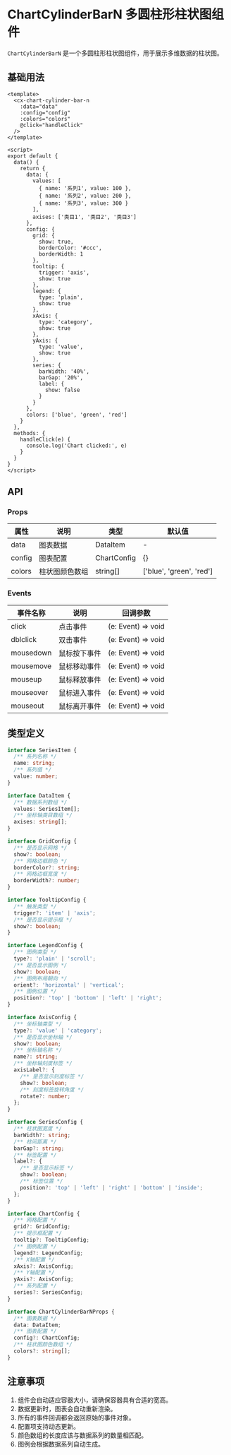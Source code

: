 # ChartCylinderBarN 多圆柱形柱状图组件

`ChartCylinderBarN` 是一个多圆柱形柱状图组件，用于展示多维数据的柱状图。

## 基础用法

```vue
<template>
  <cx-chart-cylinder-bar-n
    :data="data"
    :config="config"
    :colors="colors"
    @click="handleClick"
  />
</template>

<script>
export default {
  data() {
    return {
      data: {
        values: [
          { name: '系列1', value: 100 },
          { name: '系列2', value: 200 },
          { name: '系列3', value: 300 }
        ],
        axises: ['类目1', '类目2', '类目3']
      },
      config: {
        grid: {
          show: true,
          borderColor: '#ccc',
          borderWidth: 1
        },
        tooltip: {
          trigger: 'axis',
          show: true
        },
        legend: {
          type: 'plain',
          show: true
        },
        xAxis: {
          type: 'category',
          show: true
        },
        yAxis: {
          type: 'value',
          show: true
        },
        series: {
          barWidth: '40%',
          barGap: '20%',
          label: {
            show: false
          }
        }
      },
      colors: ['blue', 'green', 'red']
    }
  },
  methods: {
    handleClick(e) {
      console.log('Chart clicked:', e)
    }
  }
}
</script>
```

## API

### Props

| 属性 | 说明 | 类型 | 默认值 |
|------|------|------|--------|
| data | 图表数据 | DataItem | - |
| config | 图表配置 | ChartConfig | {} |
| colors | 柱状图颜色数组 | string[] | ['blue', 'green', 'red'] |

### Events

| 事件名称 | 说明 | 回调参数 |
|----------|------|----------|
| click | 点击事件 | (e: Event) => void |
| dblclick | 双击事件 | (e: Event) => void |
| mousedown | 鼠标按下事件 | (e: Event) => void |
| mousemove | 鼠标移动事件 | (e: Event) => void |
| mouseup | 鼠标释放事件 | (e: Event) => void |
| mouseover | 鼠标进入事件 | (e: Event) => void |
| mouseout | 鼠标离开事件 | (e: Event) => void |

## 类型定义

```ts
interface SeriesItem {
  /** 系列名称 */
  name: string;
  /** 系列值 */
  value: number;
}

interface DataItem {
  /** 数据系列数组 */
  values: SeriesItem[];
  /** 坐标轴类目数组 */
  axises: string[];
}

interface GridConfig {
  /** 是否显示网格 */
  show?: boolean;
  /** 网格边框颜色 */
  borderColor?: string;
  /** 网格边框宽度 */
  borderWidth?: number;
}

interface TooltipConfig {
  /** 触发类型 */
  trigger?: 'item' | 'axis';
  /** 是否显示提示框 */
  show?: boolean;
}

interface LegendConfig {
  /** 图例类型 */
  type?: 'plain' | 'scroll';
  /** 是否显示图例 */
  show?: boolean;
  /** 图例布局朝向 */
  orient?: 'horizontal' | 'vertical';
  /** 图例位置 */
  position?: 'top' | 'bottom' | 'left' | 'right';
}

interface AxisConfig {
  /** 坐标轴类型 */
  type?: 'value' | 'category';
  /** 是否显示坐标轴 */
  show?: boolean;
  /** 坐标轴名称 */
  name?: string;
  /** 坐标轴刻度标签 */
  axisLabel?: {
    /** 是否显示刻度标签 */
    show?: boolean;
    /** 刻度标签旋转角度 */
    rotate?: number;
  };
}

interface SeriesConfig {
  /** 柱状图宽度 */
  barWidth?: string;
  /** 柱间距离 */
  barGap?: string;
  /** 标签配置 */
  label?: {
    /** 是否显示标签 */
    show?: boolean;
    /** 标签位置 */
    position?: 'top' | 'left' | 'right' | 'bottom' | 'inside';
  };
}

interface ChartConfig {
  /** 网格配置 */
  grid?: GridConfig;
  /** 提示框配置 */
  tooltip?: TooltipConfig;
  /** 图例配置 */
  legend?: LegendConfig;
  /** X轴配置 */
  xAxis?: AxisConfig;
  /** Y轴配置 */
  yAxis?: AxisConfig;
  /** 系列配置 */
  series?: SeriesConfig;
}

interface ChartCylinderBarNProps {
  /** 图表数据 */
  data: DataItem;
  /** 图表配置 */
  config?: ChartConfig;
  /** 柱状图颜色数组 */
  colors?: string[];
}
```

## 注意事项

1. 组件会自动适应容器大小，请确保容器具有合适的宽高。
2. 数据更新时，图表会自动重新渲染。
3. 所有的事件回调都会返回原始的事件对象。
4. 配置项支持动态更新。
5. 颜色数组的长度应该与数据系列的数量相匹配。
6. 图例会根据数据系列自动生成。 